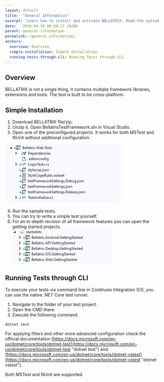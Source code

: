```yaml
---
layout: default
title:  "General Information"
excerpt: "Learn how to install and activate BELLATRIX. Read the system requirements."
date:   2020-04-30 06:50:17 +0200
parent: general-information
permalink: /general-information/
anchors:
  overview: Overview
  simple-installation: Simple Installation
  running-tests-through-cli: Running Tests through CLI
---
```

Overview
--------
BELLATRIX is not a single thing, it contains multiple framework libraries, extensions and tools. The tool is built to be cross-platform.

Simple Installation
------------------
1. Download BELLATRIX file/zip.
2. Unzip it. Open BellatrixTestFramework.sln in Visual Studio. 
3. Open one of the preconfigured projects. It works for both MSTest and NUnit without additional configuration.

![Bellatrix Preconfigured Web Project](images/bellatrix-web-preconfigured.PNG)

4. Run the sample tests.
5. You can try to write a simple test yourself.
6. For an in-depth revision of all framework features you can open the getting started projects.
![Starter Kits](images/starter-kits.PNG)

Running Tests through CLI
--------------------------
 To execute your tests via command line in Continues Integration (CI), you can use the native .NET Core test runner.
1. Navigate to the folder of your test project.
2. Open the CMD there.
3. Execute the following command:

```
dotnet test
```
For applying filters and other more advanced configuration check the official documentation [https://docs.microsoft.com/en-us/dotnet/core/tools/dotnet-test](https://docs.microsoft.com/en-us/dotnet/core/tools/dotnet-test "dotnet test") and [https://docs.microsoft.com/en-us/dotnet/core/tools/dotnet-vstest](https://docs.microsoft.com/en-us/dotnet/core/tools/dotnet-vstest "dotnet vstest").

Both MSTest and NUnit are supported.
